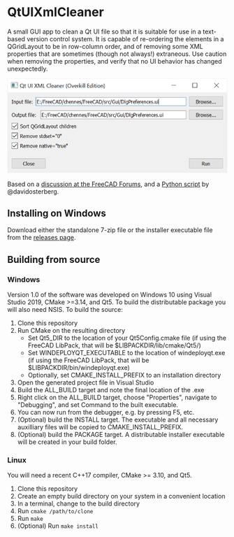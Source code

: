 # QtUIXmlCleaner
A small GUI app to clean a Qt UI file so that it is suitable for use in a text-based version control system. It is capable of re-ordering the elements in a QGridLayout to be in row-column order, and of removing some XML properties that are sometimes (though not always!) extraneous. Use caution when removing the properties, and verify that no UI behavior has changed unexpectedly.

![Screenshot of QtUIXmlCleaner](Screenshot.png)

Based on a [discussion at the FreeCAD Forums](https://forum.freecadweb.org/viewtopic.php?f=10&t=54503), and a [Python script](https://github.com/davidosterberg/Qt-UI-file-sorter) by @davidosterberg.

## Installing on Windows
Download either the standalone 7-zip file or the installer executable file from the [releases page](https://github.com/chennes/QtUIXmlCleaner/releases/tag/v1.0.1).

## Building from source

### Windows
Version 1.0 of the software was developed on Windows 10 using Visual Studio 2019, CMake >=3.14, and Qt5. To build the distributable package you will also need NSIS. To build the source:
1. Clone this repository
1. Run CMake on the resulting directory
    * Set Qt5_DIR to the location of your Qt5Config.cmake file (if using the FreeCAD LibPack, that will be $LIBPACKDIR/lib/cmake/Qt5/)
    * Set WINDEPLOYQT_EXECUTABLE to the location of windeployqt.exe (if using the FreeCAD LibPack, that will be $LIBPACKDIR/bin/windeployqt.exe)
    * Optionally, set CMAKE_INSTALL_PREFIX to an installation directory
1. Open the generated project file in Visual Studio
1. Build the ALL_BUILD target and note the final location of the .exe
1. Right click on the ALL_BUILD target, choose "Properties", navigate to "Debugging", and set Command to the built executable.
1. You can now run from the debugger, e.g. by pressing F5, etc.
1. (Optional) build the INSTALL target. The executable and all necessary auxilliary files will be copied to CMAKE_INSTALL_PREFIX.
1. (Optional) build the PACKAGE target. A distributable installer executable will be created in your build folder.

### Linux
You will need a recent C++17 compiler, CMake >= 3.10, and Qt5. 
1. Clone this repository
1. Create an empty build directory on your system in a convenient location
1. In a terminal, change to the build directory
1. Run `cmake /path/to/clone`
1. Run `make`
1. (Optional) Run `make install`
